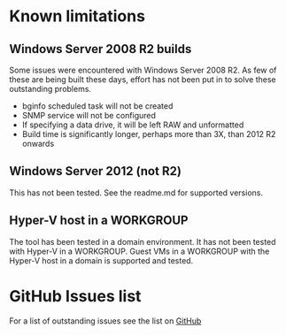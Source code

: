 # Known limitations
## Windows Server 2008 R2 builds
Some issues were encountered with Windows Server 2008 R2. As few of these are being built these days, effort has not been put in to solve these outstanding problems.
 * bginfo scheduled task will not be created
 * SNMP service will not be configured
 * If specifying a data drive, it will be left RAW and unformatted
 * Build time is significantly longer, perhaps more than 3X, than 2012 R2 onwards

## Windows Server 2012 (not R2)
This has not been tested. See the readme.md for supported versions.

## Hyper-V host in a WORKGROUP
The tool has been tested in a domain environment. It has not been tested with Hyper-V in a WORKGROUP. Guest VMs in a WORKGROUP with the Hyper-V host in a domain is supported and tested.

# GitHub Issues list
For a list of outstanding issues see the list on [GitHub](https://github.com/markallisongit/HyperVTools/issues)
